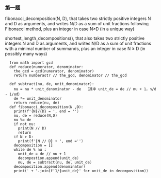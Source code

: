 ### 第一题
fibonacci_decomposition(N, D), that takes two strictly positive integers N and D as arguments, and writes N/D as a sum of unit fractions 
following Fibonacci method, plus an integer in case N≥D (in a unique way)

shortest_length_decompositions(), that also takes two strictly positive integers N and D as arguments, and writes N/D 
as a sum of unit fractions with a minimal number of summands, plus an integer in case N ≥ D (in possibly many ways)



      from math import gcd
      def reduce(numerator, denominator:
        the_gcd = gcd(numerator, denominator)
        return numberaotr // the_gcd, denominator // the_gcd
      
      def subtract(nu, de, unit_denominator):
        nu = nu * unit_denominator - de  （其中 unit_de = de // nu + 1，n/d - 1/ud）
        de *= unit_denominator
        return reduce(nu, de)
      def fibonacci_decomposition(N ,D):
        print(f'{N}/{D} = ', end = '')
        nu, de = reduce(N,D)
        nu %= de
        if not nu:
          print(N // D)
          return
        if N > D:
          print(f'{N // D} + ', end ='')
        decomposition = []
        while de % nu :
          unit_de = de // nu + 1
          decompostion.append(unit_de)
          nu, de = subtract(nu, de, unit_de)
        decomposition.append(denominator)
        print(' + '.join(f'1/{unit_de}' for unit_de in decomposition))
            
